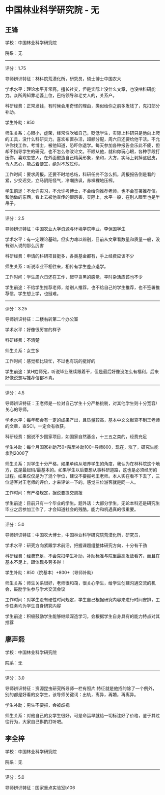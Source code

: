 # 中国林业科学研究院 - 无

## 王锋

学校：中国林业科学研究院

院系：无

* * *

评分：1.75

导师辨识特征：林科院荒漠化所，研究员，硕士博士中国农大

学术水平：理论水平非常高，擅长社交，但是实际上没什么文章，也没啥科研能力。众所周知靠老婆上位，巴结领导和老丈人的，关系户。

科研经费：正常发钱，有时候会用奇怪的理由，类似给你之前多发钱了，克扣部分补助。

学生补助：850

师生关系：心眼小，虚荣，经常性吹嘘自己，贬低学生，实际上科研只是他向上爬的工具，没什么科研实力。喜欢布置杂活，超额分配，周六日还要给他干活。不允许你找工作，考博士，被他知道，恐吓你退学。每天参加各种报告会乐此不疲，但却不指导学生的研究，也不怎么修改论文。不顺从他，就和你玩心眼，各种手段打压你。喜欢忽悠人，在外面塑造自己精英形象，亲和，大方，实际上剥掉这层皮，令人恶心，能占着便宜，绝对不放过你。

工作时间：要求周报。还要不时地总结，科研任务不怎么抓，周报报告倒是看的紧，少交迟交，立马阴阳怪气，冷嘲热讽，赤裸裸地压榨。

学生前途：不允许实习，不允许考博士，不会给你推荐老师，也不会签署推荐信。和他做的东西，看上去被他宣传的很厉害，实际上，水平一般，在别人眼里也是半吊子。

* * *

评分：2.5

导师辨识特征：中国农业大学资源与环境学院毕业，李保国学生

学术水平：有一定理论基础，但实力难以辨别，目前从文章看数量和质量一般，没有别人说的那么厉害

科研经费：申请的科研项目挺多，各类基金都有，手上经费应该不少

师生关系：听说毕业不相往来，相传有学生差点退学。

工作时间：学生周六日还在工作，起早贪黑的感觉，平时杂活应该也不少

学生前途：不给学生推荐老师，给别人推荐，也不给自己的学生推荐，也不签署推荐信，学生想上学，也挺难。

* * *

评分：3.25

导师辨识特征：二楼右转第二个办公室

学术水平：好像很厉害的样子

科研经费：不清楚

师生关系：女生多

工作时间：感觉都比较忙，不过也有玩的挺好的

学生前途：某H姓师兄，听说毕业继续跟着干，但是最后好像没怎么有福利，后来好像说想写推荐信都不肯。

* * *

评分：4.5

导师辨识特征：王老师是一位对自己学生十分严格挑剔，对其他学生则十分宽容/关心的导师。

学术水平：每年都会有一定的成果产出，且质量较高，基本中文文献查不到王老师的文章，查SCI，一定会有收获。

科研经费：据说不少国家项目，如国家自然基金，十三五之类的，经费充足

学生补助：每个月国家补助750+院里补助100+导师800，现在，涨了，研究生能拿到2000了

师生关系：对学生十分严格，如果单纯从培养学生的角度，我认为在林科院这个地方，这是最起码/最基本的。如果学生以后要想从事科研道路，这也是必须经历的过程。如果仅仅是为了混个学位，建议不要报考王老师。本人实在看不下去了，三位游客对王老师的评价，才来评论一下的。感觉三位游客就是同一人。

工作时间：有严格规定，据说要提交周报

学生前途：目前只有一个毕业的学生。题外话：大部分学生，无论本科还是研究生毕业之后参加工作了，才会知道社会的残酷，能力和机遇真的很重要。

* * *

评分：5.0

导师辨识特征：中国农大博士，中国林业科学研究院荒漠化所，研究员，

学术水平：研究方向紧跟学术前沿，把握课题组整体研究方向，十分有干劲

科研经费：经费充足，不会克扣学生补助，补助标准与院里最高发放看齐，而且在基本不足上，跟体现多劳多得！

学生补助：850（院基本）+800+（导师补助）

师生关系：师生关系很好，老师很和蔼，很关心学生，给学生创建沟通交流的机会，鼓励学生参与学术交流会议

工作时间：对学生没有硬性时间规定，学生自己根据研究内容来进行时间安排，工作任务均为学生自身研究内容

学生前途：积极鼓励学生能够继续深造学习，会根据学生自身具有的能力特点对其推荐

## 廖声熙

学校：中国林业科学研究院

院系：无

* * *

评分：3.0

导师辨识特征：资源昆虫研究所导师一栏有照片 特征就是他招的除了一个例外，别的都是好看的女学生，该导师关键词：出轨，离异，再婚，再离异。

学生补助：男生不要报，会被歧视

师生关系：对他自己的女学生很好，可是命运早就给一切标注好了价格，鉴于其过往行为，大家自己斟酌打听吧。

## 李全梓

学校：中国林业科学研究院

院系：无

* * *

评分：5.0

导师辨识特征：国家重点实验室b106